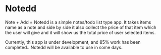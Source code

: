 # Notedd
Note + Add = Notedd is a simple notes/todo list type app. It takes items name as a note and side by side it also collect the price of that item which the user will give and it will show us the total price of user selected items.

Currently, this app is under development, and 85% work has been completed.. Notedd will be available to use in some days.
